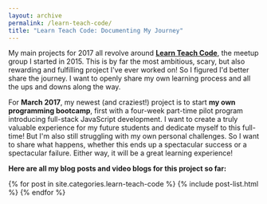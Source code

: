 ```yaml
---
layout: archive
permalink: /learn-teach-code/
title: "Learn Teach Code: Documenting My Journey"
---
```


My main projects for 2017 all revolve around **<a href="http://learnteachcode.org/">Learn Teach Code</a>**, the meetup group I started in 2015. This is by far the most ambitious, scary, but also rewarding and fulfilling project I've ever worked on! So I figured I'd better share the journey. I want to openly share my own learning process and all the ups and downs along the way.

For **March 2017**, my newest (and craziest!) project is to start **my own programming bootcamp**, first with a four-week part-time pilot program introducing full-stack JavaScript development. I want to create a truly valuable experience for my future students and dedicate myself to this full-time! But I'm also still struggling with my own personal challenges. So I want to share what happens, whether this ends up a spectacular success or a spectacular failure. Either way, it will be a great learning experience!

**Here are all my blog posts and video blogs for this project so far:**

<div class="tiles">
{% for post in site.categories.learn-teach-code %}
	{% include post-list.html %}
{% endfor %}
</div><!-- /.tiles -->